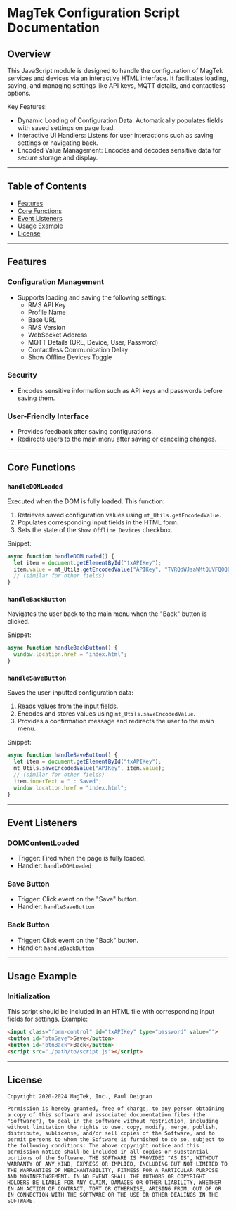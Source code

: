 # MagTek Configuration Script Documentation

## Overview

This JavaScript module is designed to handle the configuration of MagTek services and devices via an interactive HTML interface. It facilitates loading, saving, and managing settings like API keys, MQTT details, and contactless options.

Key Features:
- Dynamic Loading of Configuration Data: Automatically populates fields with saved settings on page load.
- Interactive UI Handlers: Listens for user interactions such as saving settings or navigating back.
- Encoded Value Management: Encodes and decodes sensitive data for secure storage and display.

---

## Table of Contents

- [Features](#features)
- [Core Functions](#core-functions)
- [Event Listeners](#event-listeners)
- [Usage Example](#usage-example)
- [License](#license)

---

## Features

### Configuration Management
- Supports loading and saving the following settings:
  - RMS API Key
  - Profile Name
  - Base URL
  - RMS Version
  - WebSocket Address
  - MQTT Details (URL, Device, User, Password)
  - Contactless Communication Delay
  - Show Offline Devices Toggle

### Security
- Encodes sensitive information such as API keys and passwords before saving them.

### User-Friendly Interface
- Provides feedback after saving configurations.
- Redirects users to the main menu after saving or canceling changes.

---

## Core Functions

### `handleDOMLoaded`
Executed when the DOM is fully loaded. This function:
1. Retrieves saved configuration values using `mt_Utils.getEncodedValue`.
2. Populates corresponding input fields in the HTML form.
3. Sets the state of the `Show Offline Devices` checkbox.

Snippet:
```javascript
async function handleDOMLoaded() {
  let item = document.getElementById("txAPIKey");
  item.value = mt_Utils.getEncodedValue("APIKey", "TVRQdWJsaWMtQUVFQ0Q0NEEtODc1NS00QUEwLUFENTgtNTNDMzNGQkJCNEE4");
  // (similar for other fields)
}
```

### `handleBackButton`
Navigates the user back to the main menu when the "Back" button is clicked.

Snippet:
```javascript
async function handleBackButton() {
  window.location.href = "index.html";  
}
```

### `handleSaveButton`
Saves the user-inputted configuration data:
1. Reads values from the input fields.
2. Encodes and stores values using `mt_Utils.saveEncodedValue`.
3. Provides a confirmation message and redirects the user to the main menu.

Snippet:
```javascript
async function handleSaveButton() {
  let item = document.getElementById("txAPIKey");  
  mt_Utils.saveEncodedValue("APIKey", item.value);
  // (similar for other fields)
  item.innerText = " : Saved";  
  window.location.href = "index.html";
}
```

---

## Event Listeners

### DOMContentLoaded
- Trigger: Fired when the page is fully loaded.
- Handler: `handleDOMLoaded`

### Save Button
- Trigger: Click event on the "Save" button.
- Handler: `handleSaveButton`

### Back Button
- Trigger: Click event on the "Back" button.
- Handler: `handleBackButton`

---

## Usage Example

### Initialization
This script should be included in an HTML file with corresponding input fields for settings. Example:
```html
<input class="form-control" id="txAPIKey" type="password" value="">
<button id="btnSave">Save</button>
<button id="btnBack">Back</button>
<script src="./path/to/script.js"></script>
```

---

## License

```plaintext
Copyright 2020-2024 MagTek, Inc., Paul Deignan

Permission is hereby granted, free of charge, to any person obtaining a copy of this software and associated documentation files (the "Software"), to deal in the Software without restriction, including without limitation the rights to use, copy, modify, merge, publish, distribute, sublicense, and/or sell copies of the Software, and to permit persons to whom the Software is furnished to do so, subject to the following conditions: The above copyright notice and this permission notice shall be included in all copies or substantial portions of the Software. THE SOFTWARE IS PROVIDED "AS IS", WITHOUT WARRANTY OF ANY KIND, EXPRESS OR IMPLIED, INCLUDING BUT NOT LIMITED TO THE WARRANTIES OF MERCHANTABILITY, FITNESS FOR A PARTICULAR PURPOSE AND NONINFRINGEMENT. IN NO EVENT SHALL THE AUTHORS OR COPYRIGHT HOLDERS BE LIABLE FOR ANY CLAIM, DAMAGES OR OTHER LIABILITY, WHETHER IN AN ACTION OF CONTRACT, TORT OR OTHERWISE, ARISING FROM, OUT OF OR IN CONNECTION WITH THE SOFTWARE OR THE USE OR OTHER DEALINGS IN THE SOFTWARE.